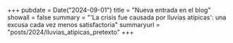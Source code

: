 +++
pubdate = Date("2024-09-01")
title = "Nueva entrada en el blog" 
showall = false
summary = "'La crisis fue causada por lluvias atípicas': una excusa cada vez menos satisfactoria"
summaryurl = "posts/2024/lluvias_atipicas_pretexto"
+++


